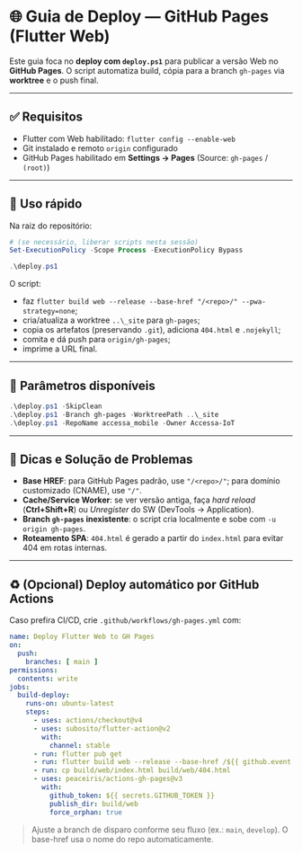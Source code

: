 # 🌐 Guia de Deploy — GitHub Pages (Flutter Web)

Este guia foca no **deploy com `deploy.ps1`** para publicar a versão Web no **GitHub Pages**. O script automatiza build, cópia para a branch `gh-pages` via **worktree** e o push final.

---

## ✅ Requisitos
- Flutter com Web habilitado: `flutter config --enable-web`
- Git instalado e remoto `origin` configurado
- GitHub Pages habilitado em **Settings → Pages** (Source: `gh-pages` / `(root)`)

---

## 🚀 Uso rápido
Na raiz do repositório:
```powershell
# (se necessário, liberar scripts nesta sessão)
Set-ExecutionPolicy -Scope Process -ExecutionPolicy Bypass

.\deploy.ps1
```
O script:
- faz `flutter build web --release --base-href "/<repo>/" --pwa-strategy=none`;
- cria/atualiza a worktree `..\_site` para `gh-pages`;
- copia os artefatos (preservando `.git`), adiciona `404.html` e `.nojekyll`;
- comita e dá push para `origin/gh-pages`;
- imprime a URL final.

---

## 🧩 Parâmetros disponíveis
```powershell
.\deploy.ps1 -SkipClean
.\deploy.ps1 -Branch gh-pages -WorktreePath ..\_site
.\deploy.ps1 -RepoName accessa_mobile -Owner Accessa-IoT
```

---

## 🔧 Dicas e Solução de Problemas
- **Base HREF**: para GitHub Pages padrão, use `"/<repo>/"`; para domínio customizado (CNAME), use `"/"`.
- **Cache/Service Worker**: se ver versão antiga, faça *hard reload* (**Ctrl+Shift+R**) ou *Unregister* do SW (DevTools → Application).
- **Branch `gh-pages` inexistente**: o script cria localmente e sobe com `-u origin gh-pages`.
- **Roteamento SPA**: `404.html` é gerado a partir do `index.html` para evitar 404 em rotas internas.

---

## ♻️ (Opcional) Deploy automático por GitHub Actions
Caso prefira CI/CD, crie `.github/workflows/gh-pages.yml` com:
```yaml
name: Deploy Flutter Web to GH Pages
on:
  push:
    branches: [ main ]
permissions:
  contents: write
jobs:
  build-deploy:
    runs-on: ubuntu-latest
    steps:
      - uses: actions/checkout@v4
      - uses: subosito/flutter-action@v2
        with:
          channel: stable
      - run: flutter pub get
      - run: flutter build web --release --base-href /${{ github.event.repository.name }}/ --pwa-strategy=none
      - run: cp build/web/index.html build/web/404.html
      - uses: peaceiris/actions-gh-pages@v3
        with:
          github_token: ${{ secrets.GITHUB_TOKEN }}
          publish_dir: build/web
          force_orphan: true
```
> Ajuste a branch de disparo conforme seu fluxo (ex.: `main`, `develop`). O base-href usa o nome do repo automaticamente.
